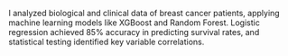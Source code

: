 I analyzed biological and clinical data of breast cancer patients, applying machine learning models like XGBoost and Random Forest. Logistic regression achieved 85% accuracy in predicting survival rates, and statistical testing identified key variable correlations.
